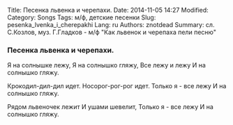 Title: Песенка львенка и черепахи.
Date: 2014-11-05 14:27
Modified: 
Category: Songs
Tags: м/ф, детские песенки
Slug: pesenka_lvenka_i_cherepakhi
Lang: ru
Authors: znotdead
Summary: сл. С.Козлов, муз. Г.Гладков - м/ф "Как львенок и черепаха пели песню"

### Песенка львенка и черепахи.

Я на солнышке лежу,
Я на солнышко гляжу,
Все лежу и лежу
И на солнышко гляжу.

Крокодил-дил-дил идет.
Носорог-рог-рог идет.
Только я - все лежу
И на солнышко гляжу.

Рядом львеночек лежит
И ушами шевелит,
Только я - все лежу
И на солнышко гляжу.